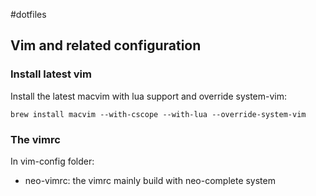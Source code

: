 #dotfiles

## Vim and related configuration
### Install latest vim
Install the latest macvim with lua support and override system-vim:


	brew install macvim --with-cscope --with-lua --override-system-vim

### The vimrc
In vim-config folder:

* neo-vimrc: the vimrc mainly build with neo-complete system
